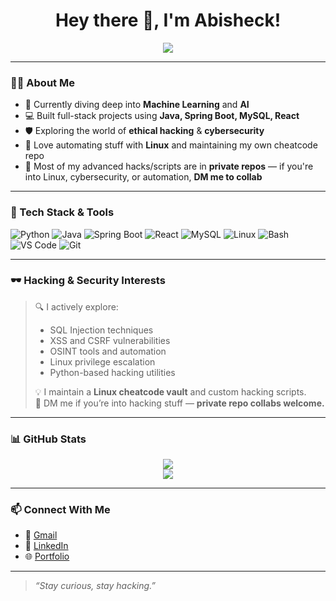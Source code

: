 <h1 align="center">Hey there 👋, I'm Abisheck!</h1>

<p align="center">
  <img src="https://readme-typing-svg.herokuapp.com?font=Fira+Code&size=20&pause=1000&center=true&width=500&lines=ML+Engineer+%F0%9F%A7%BF;Java+Full+Stack+Developer+%F0%9F%92%BB;Linux+Nerd+%F0%9F%90%B3;Cybersecurity+Enthusiast+%F0%9F%94%91;Code+%7C+Hack+%7C+Automate+Everything+%E2%9A%A1" />
</p>

---

### 🧑‍💻 About Me

- 🔭 Currently diving deep into **Machine Learning** and **AI**
- 💻 Built full-stack projects using **Java, Spring Boot, MySQL, React**
- 🛡️ Exploring the world of **ethical hacking** & **cybersecurity**
- 🐧 Love automating stuff with **Linux** and maintaining my own cheatcode repo
- 🔐 Most of my advanced hacks/scripts are in **private repos** — if you're into Linux, cybersecurity, or automation, **DM me to collab**

---

### 🚀 Tech Stack & Tools

![Python](https://img.shields.io/badge/Python-3670A0?style=for-the-badge&logo=python&logoColor=ffdd54)
![Java](https://img.shields.io/badge/Java-ED8B00?style=for-the-badge&logo=java&logoColor=white)
![Spring Boot](https://img.shields.io/badge/SpringBoot-6DB33F?style=for-the-badge&logo=springboot&logoColor=white)
![React](https://img.shields.io/badge/React-20232A?style=for-the-badge&logo=react&logoColor=61DAFB)
![MySQL](https://img.shields.io/badge/MySQL-00758F?style=for-the-badge&logo=mysql&logoColor=white)
![Linux](https://img.shields.io/badge/Linux-FCC624?style=for-the-badge&logo=linux&logoColor=black)
![Bash](https://img.shields.io/badge/Bash-4EAA25?style=for-the-badge&logo=gnubash&logoColor=white)
![VS Code](https://img.shields.io/badge/VSCode-007ACC?style=for-the-badge&logo=visualstudiocode&logoColor=white)
![Git](https://img.shields.io/badge/Git-F05032?style=for-the-badge&logo=git&logoColor=white)

---

### 🕶️ Hacking & Security Interests

> 🔍 I actively explore:
> 
> - SQL Injection techniques
> - XSS and CSRF vulnerabilities
> - OSINT tools and automation
> - Linux privilege escalation
> - Python-based hacking utilities
> 
> 💡 I maintain a **Linux cheatcode vault** and custom hacking scripts.  
> 🔐 DM me if you’re into hacking stuff — **private repo collabs welcome.**

---

### 📊 GitHub Stats

<p align="center">
  <img src="https://github-readme-stats.vercel.app/api?username=abisheck2002&show_icons=true&theme=radical" />
  <br/>
  <img src="https://github-readme-streak-stats.herokuapp.com/?user=abisheck2002&theme=radical" />
</p>

---

### 📫 Connect With Me

- 📧 [Gmail](mailto:yourmail@example.com)
- 💬 [LinkedIn](https://www.linkedin.com/in/yourprofile)
- 🌐 [Portfolio](https://yourportfolio.com)

---

> _“Stay curious, stay hacking.”_

